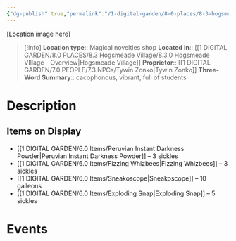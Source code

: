 ```yaml
---
{"dg-publish":true,"permalink":"/1-digital-garden/8-0-places/8-3-hogsmeade-village/8-3-12-zonko-s-joke-shop/","tags":["#place","#hogsmeade","#shop"]}
---
```


[Location image here]
>[!info]
>**Location type**::  Magical novelties shop
>**Located in**:: [[1 DIGITAL GARDEN/8.0 PLACES/8.3 Hogsmeade Village/8.3.0 Hogsmeade VIllage - Overview\|Hogsmeade Village]]
>**Proprietor**:: [[1 DIGITAL GARDEN/7.0 PEOPLE/7.3 NPCs/Tywin Zonko\|Tywin Zonko]]
>**Three-Word Summary**:: cacophonous, vibrant, full of students 

# Description


## Items on Display

- [[1 DIGITAL GARDEN/6.0 Items/Peruvian Instant Darkness Powder\|Peruvian Instant Darkness Powder]] – 3 sickles
- [[1 DIGITAL GARDEN/6.0 Items/Fizzing Whizbees\|Fizzing Whizbees]] – 3 sickles
- [[1 DIGITAL GARDEN/6.0 Items/Sneakoscope\|Sneakoscope]] – 10 galleons
- [[1 DIGITAL GARDEN/6.0 Items/Exploding Snap\|Exploding Snap]] – 5 sickles

# Events

